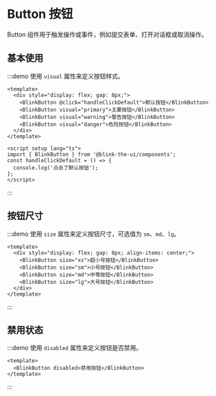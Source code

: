 # Button 按钮

Button 组件用于触发操作或事件，例如提交表单、打开对话框或取消操作。

## 基本使用

:::demo 使用 `visual` 属性来定义按钮样式。

```vue
<template>
  <div style="display: flex; gap: 8px;">
    <BlinkButton @click="handleClickDefault">默认按钮</BlinkButton>
    <BlinkButton visual="primary">主要按钮</BlinkButton>
    <BlinkButton visual="warning">警告按钮</BlinkButton>
    <BlinkButton visual="danger">危险按钮</BlinkButton>
  </div>
</template>

<script setup lang="ts">
import { BlinkButton } from '@blink-the-ui/components';
const handleClickDefault = () => {
  console.log('点击了默认按钮');
};
</script>
```

:::

## 按钮尺寸

:::demo 使用 `size` 属性来定义按钮尺寸，可选值为 `sm`、`md`、`lg`。

```vue
<template>
  <div style="display: flex; gap: 8px; align-items: center;">
    <BlinkButton size="xs">超小号按钮</BlinkButton>
    <BlinkButton size="sm">小号按钮</BlinkButton>
    <BlinkButton size="md">中等按钮</BlinkButton>
    <BlinkButton size="lg">大号按钮</BlinkButton>
  </div>
</template>
```

:::

## 禁用状态

:::demo 使用 `disabled` 属性来定义按钮是否禁用。

```vue
<template>
  <BlinkButton disabled>禁用按钮</BlinkButton>
</template>
```

:::
